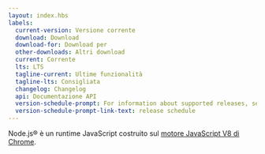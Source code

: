```yaml
---
layout: index.hbs
labels:
  current-version: Versione corrente
  download: Download
  download-for: Download per
  other-downloads: Altri download
  current: Corrente
  lts: LTS
  tagline-current: Ultime funzionalità
  tagline-lts: Consigliata
  changelog: Changelog
  api: Documentazione API
  version-schedule-prompt: For information about supported releases, see the
  version-schedule-prompt-link-text: release schedule
---
```


Node.js® è un runtime JavaScript costruito sul [motore JavaScript V8 di Chrome](https://v8.dev/).
